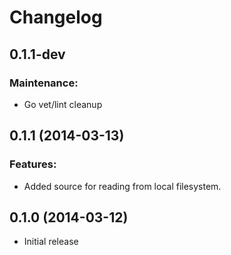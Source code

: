 # Changelog

## 0.1.1-dev

### Maintenance:

- Go vet/lint cleanup

## 0.1.1 (2014-03-13)

### Features:

- Added source for reading from local filesystem.

## 0.1.0 (2014-03-12)

- Initial release
